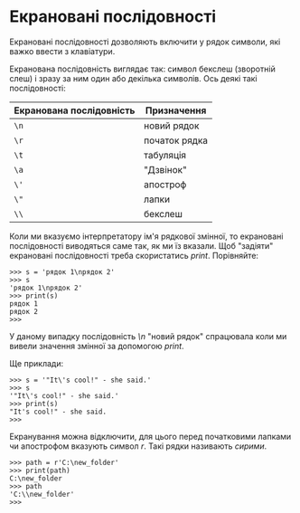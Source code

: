 # Екрановані послідовності

Екрановані послідовності дозволяють включити у рядок символи, які важко ввести з клавіатури. 

Екранована послідовність виглядає так: символ бекслеш (зворотній слеш) і зразу за ним один або декілька символів. 
Ось деякі такі послідовності:

|Екранована послідовність|Призначення|
|-|-|
|`\n`|новий рядок|
|`\r`|початок рядка|
|`\t`|табуляція|
|`\a`|"Дзвінок"|
|`\'`|апостроф|
|`\"`|лапки|
|`\\` |бекслеш|

Коли ми вказуємо інтерпретатору ім'я рядкової змінної, то екрановані послідовності виводяться саме так, як ми їз вказали. 
Щоб "задіяти" екрановані послідовності треба скористатись *print*. Порівняйте:

	>>> s = 'рядок 1\nрядок 2'
	>>> s
	'рядок 1\nрядок 2'
	>>> print(s)
	рядок 1
	рядок 2
	>>>

У даному випадку послідовність *\n* "новий рядок" спрацювала коли ми вивели значення змінної за допомогою *print*.

Ще приклади:

	>>> s = '"It\'s cool!" - she said.'
	>>> s
	'"It\'s cool!" - she said.'
	>>> print(s)
	"It's cool!" - she said.
	>>>

Екранування можна відключити, для цього перед початковими лапками чи апострофом вказують символ *r*. Такі рядки називають *сирими*.

	>>> path = r'C:\new_folder'
	>>> print(path)
	C:\new_folder
	>>> path
	'C:\\new_folder'
	>>>

